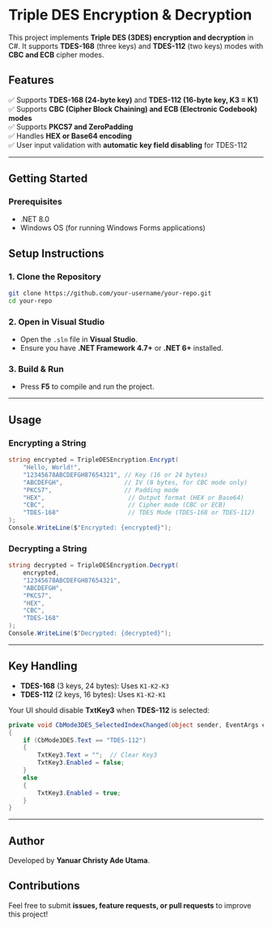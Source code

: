 # Triple DES Encryption & Decryption

This project implements **Triple DES (3DES) encryption and decryption** in C#. It supports **TDES-168** (three keys) and **TDES-112** (two keys) modes with **CBC and ECB** cipher modes.

## Features
✅ Supports **TDES-168 (24-byte key)** and **TDES-112 (16-byte key, K3 = K1)**  
✅ Supports **CBC (Cipher Block Chaining) and ECB (Electronic Codebook) modes**  
✅ Supports **PKCS7 and ZeroPadding**  
✅ Handles **HEX or Base64 encoding**  
✅ User input validation with **automatic key field disabling** for TDES-112  

---
## Getting Started

### Prerequisites
- .NET 8.0
- Windows OS (for running Windows Forms applications)

## Setup Instructions
### **1. Clone the Repository**
```sh
git clone https://github.com/your-username/your-repo.git
cd your-repo
```

### **2. Open in Visual Studio**
- Open the `.sln` file in **Visual Studio**.
- Ensure you have **.NET Framework 4.7+** or **.NET 6+** installed.

### **3. Build & Run**
- Press **F5** to compile and run the project.

---

## Usage
### **Encrypting a String**
```csharp
string encrypted = TripleDESEncryption.Encrypt(
    "Hello, World!",
    "12345678ABCDEFGH87654321", // Key (16 or 24 bytes)
    "ABCDEFGH",                 // IV (8 bytes, for CBC mode only)
    "PKCS7",                    // Padding mode
    "HEX",                       // Output format (HEX or Base64)
    "CBC",                       // Cipher mode (CBC or ECB)
    "TDES-168"                   // TDES Mode (TDES-168 or TDES-112)
);
Console.WriteLine($"Encrypted: {encrypted}");
```

### **Decrypting a String**
```csharp
string decrypted = TripleDESEncryption.Decrypt(
    encrypted,
    "12345678ABCDEFGH87654321",
    "ABCDEFGH",
    "PKCS7",
    "HEX",
    "CBC",
    "TDES-168"
);
Console.WriteLine($"Decrypted: {decrypted}");
```

---

## Key Handling
- **TDES-168** (3 keys, 24 bytes): Uses `K1-K2-K3`
- **TDES-112** (2 keys, 16 bytes): Uses `K1-K2-K1`

Your UI should disable **TxtKey3** when **TDES-112** is selected:
```csharp
private void CbMode3DES_SelectedIndexChanged(object sender, EventArgs e)
{
    if (CbMode3DES.Text == "TDES-112")
    {
        TxtKey3.Text = "";  // Clear Key3
        TxtKey3.Enabled = false;
    }
    else
    {
        TxtKey3.Enabled = true;
    }
}
```

---

## Author
Developed by **Yanuar Christy Ade Utama**.

## Contributions
Feel free to submit **issues, feature requests, or pull requests** to improve this project!
